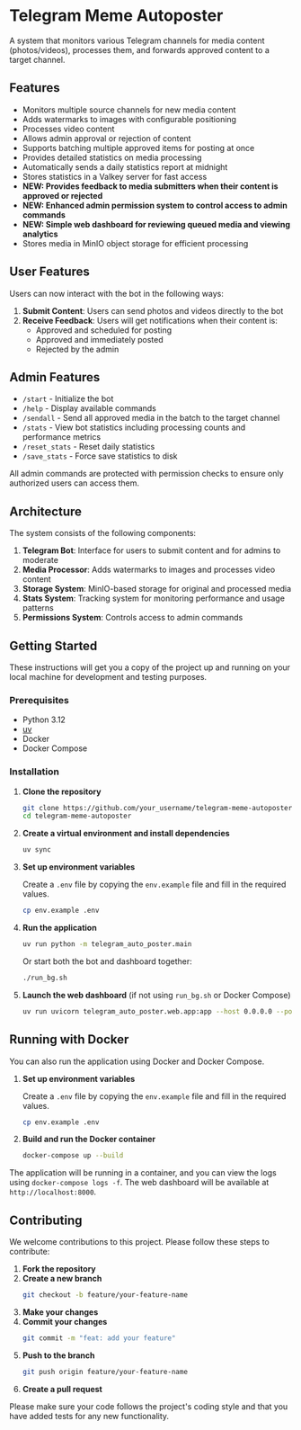 # Telegram Meme Autoposter

A system that monitors various Telegram channels for media content (photos/videos), processes them, and forwards approved content to a target channel.

## Features

- Monitors multiple source channels for new media content
- Adds watermarks to images with configurable positioning
- Processes video content
- Allows admin approval or rejection of content
- Supports batching multiple approved items for posting at once
- Provides detailed statistics on media processing
- Automatically sends a daily statistics report at midnight
- Stores statistics in a Valkey server for fast access
- **NEW: Provides feedback to media submitters when their content is approved or rejected**
- **NEW: Enhanced admin permission system to control access to admin commands**
- **NEW: Simple web dashboard for reviewing queued media and viewing analytics**
- Stores media in MinIO object storage for efficient processing

## User Features

Users can now interact with the bot in the following ways:

1. **Submit Content**: Users can send photos and videos directly to the bot
2. **Receive Feedback**: Users will get notifications when their content is:
   - Approved and scheduled for posting
   - Approved and immediately posted
   - Rejected by the admin

## Admin Features

- `/start` - Initialize the bot
- `/help` - Display available commands
- `/sendall` - Send all approved media in the batch to the target channel
- `/stats` - View bot statistics including processing counts and performance metrics
- `/reset_stats` - Reset daily statistics
- `/save_stats` - Force save statistics to disk

All admin commands are protected with permission checks to ensure only authorized users can access them.

## Architecture

The system consists of the following components:

1. **Telegram Bot**: Interface for users to submit content and for admins to moderate
2. **Media Processor**: Adds watermarks to images and processes video content
3. **Storage System**: MinIO-based storage for original and processed media
4. **Stats System**: Tracking system for monitoring performance and usage patterns
5. **Permissions System**: Controls access to admin commands

## Getting Started

These instructions will get you a copy of the project up and running on your local machine for development and testing purposes.

### Prerequisites

- Python 3.12
- [uv](https://github.com/astral-sh/uv)
- Docker
- Docker Compose

### Installation

1.  **Clone the repository**
    ```bash
    git clone https://github.com/your_username/telegram-meme-autoposter.git
    cd telegram-meme-autoposter
    ```

2.  **Create a virtual environment and install dependencies**
    ```bash
    uv sync
    ```

3.  **Set up environment variables**

    Create a `.env` file by copying the `env.example` file and fill in the required values.

    ```bash
    cp env.example .env
    ```

4.  **Run the application**
    ```bash
    uv run python -m telegram_auto_poster.main
    ```

    Or start both the bot and dashboard together:

    ```bash
    ./run_bg.sh
    ```

5.  **Launch the web dashboard** (if not using `run_bg.sh` or Docker Compose)
    ```bash
    uv run uvicorn telegram_auto_poster.web.app:app --host 0.0.0.0 --port 8000
    ```

## Running with Docker

You can also run the application using Docker and Docker Compose.

1.  **Set up environment variables**

    Create a `.env` file by copying the `env.example` file and fill in the required values.

    ```bash
    cp env.example .env
    ```

2.  **Build and run the Docker container**
    ```bash
    docker-compose up --build
    ```

The application will be running in a container, and you can view the logs using `docker-compose logs -f`. The web dashboard will be available at `http://localhost:8000`.

## Contributing

We welcome contributions to this project. Please follow these steps to contribute:

1.  **Fork the repository**
2.  **Create a new branch**
    ```bash
    git checkout -b feature/your-feature-name
    ```
3.  **Make your changes**
4.  **Commit your changes**
    ```bash
    git commit -m "feat: add your feature"
    ```
5.  **Push to the branch**
    ```bash
    git push origin feature/your-feature-name
    ```
6.  **Create a pull request**

Please make sure your code follows the project's coding style and that you have added tests for any new functionality.